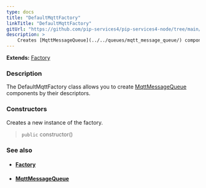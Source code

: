 ```yaml
---
type: docs
title: "DefaultMqttFactory"
linkTitle: "DefaultMqttFactory"
gitUrl: "https://github.com/pip-services4/pip-services4-node/tree/main/pip-services4-mqtt-node"
description: > 
    Creates [MqttMessageQueue](../../queues/mqtt_message_queue/) components by their descriptors.
---
```


**Extends:** [Factory](../../../components/build/factory)

### Description

The DefaultMqttFactory class allows you to create [MqttMessageQueue](../../queues/mqtt_message_queue/) components by their descriptors.

### Constructors

Creates a new instance of the factory.

> `public` constructor()


### See also
- #### [Factory](../../../components/build/factory)
- #### [MqttMessageQueue](../../queues/mqtt_message_queue/)

